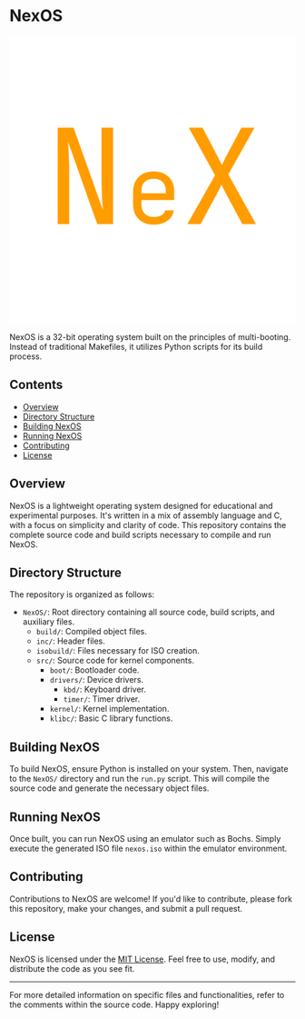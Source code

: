 # NexOS

![NexOS Logo](nexlogo.png)

NexOS is a 32-bit operating system built on the principles of multi-booting. Instead of traditional Makefiles, it utilizes Python scripts for its build process.

## Contents

- [Overview](#overview)
- [Directory Structure](#directory-structure)
- [Building NexOS](#building-nexos)
- [Running NexOS](#running-nexos)
- [Contributing](#contributing)
- [License](#license)

## Overview

NexOS is a lightweight operating system designed for educational and experimental purposes. It's written in a mix of assembly language and C, with a focus on simplicity and clarity of code. This repository contains the complete source code and build scripts necessary to compile and run NexOS.

## Directory Structure

The repository is organized as follows:

- `NexOS/`: Root directory containing all source code, build scripts, and auxiliary files.
  - `build/`: Compiled object files.
  - `inc/`: Header files.
  - `isobuild/`: Files necessary for ISO creation.
  - `src/`: Source code for kernel components.
    - `boot/`: Bootloader code.
    - `drivers/`: Device drivers.
      - `kbd/`: Keyboard driver.
      - `timer/`: Timer driver.
    - `kernel/`: Kernel implementation.
    - `klibc/`: Basic C library functions.

## Building NexOS

To build NexOS, ensure Python is installed on your system. Then, navigate to the `NexOS/` directory and run the `run.py` script. This will compile the source code and generate the necessary object files.

## Running NexOS

Once built, you can run NexOS using an emulator such as Bochs. Simply execute the generated ISO file `nexos.iso` within the emulator environment.

## Contributing

Contributions to NexOS are welcome! If you'd like to contribute, please fork this repository, make your changes, and submit a pull request.

## License

NexOS is licensed under the [MIT License](LICENSE). Feel free to use, modify, and distribute the code as you see fit.

---

For more detailed information on specific files and functionalities, refer to the comments within the source code. Happy exploring!
